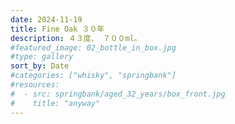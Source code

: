 ```yaml
---
date: 2024-11-19
title: Fine Oak ３０年
description: ４３度、 ７００ml。
#featured_image: 02_bottle_in_box.jpg
#type: gallery
sort_by: Date
#categories: ["whisky", "springbank"]
#resources:
#  - src: springbank/aged_32_years/box_front.jpg
#    title: "anyway"
---
```

